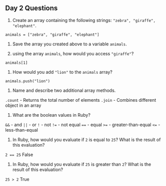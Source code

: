 ## Day 2 Questions

1. Create an array containing the following strings: `"zebra", "giraffe", "elephant"`.

`animals = ["zebra", "giraffe", "elephant"]`

1. Save the array you created above to a variable `animals`.

1. using the array `animals`, how would you access `"giraffe"`?

`animals[1]`

1. How would you add `"lion"` to the `animals` array?

`animals.push("lion")`

1. Name and describe two additional array methods.

`.count` - Returns the total number of elements
`.join` - Combines different object in an array

1. What are the boolean values in Ruby?

`&&` - and
`||` - or
`!` - not
`!=` - not equal
`==` - equal
`>=` - greater-than-equal
`<=` - less-than-equal

1. In Ruby, how would you evaluate if `2` is equal to `25`? What is the result of this evaluation?

`2 == 25` False

1. In Ruby, how would you evaluate if `25` is greater than `2`? What is the result of this evaluation?

`25 > 2` True 
